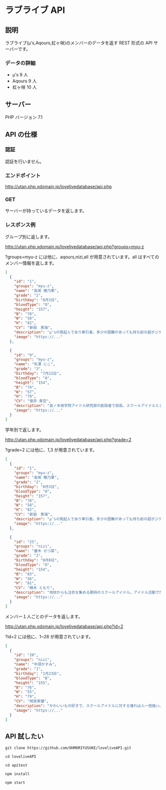 # ラブライブ API

## 説明

ラブライブ(μ’s,Aqours,虹ヶ咲)のメンバーのデータを返す REST 形式の API サーバーです。

### データの詳細

- μ’s 9 人
- Aqours 9 人
- 虹ヶ咲 10 人

## サーバー

PHP バージョン 7.1

## API の仕様

### 認証

認証を行いません。

### エンドポイント

http://utan.php.xdomain.jp/lovelivedatabase/api.php

### GET

サーバーが持っているデータを返します。

### レスポンス例

グループ別に返します。

http://utan.php.xdomain.jp/lovelivedatabase/api.php?groups=myu-z

?groups=myu-z には他に、aqours,nizi,all が用意されています。all はすべてのメンバー情報を返します。

```json
[
  {
    "id": "1",
    "groups": "myu-z",
    "name": "高坂 穂乃果",
    "grade": "2",
    "birthday": "8月3日",
    "bloodType": "O",
    "height": "157",
    "B": "78",
    "W": "58",
    "H": "82",
    "CV": "新田　恵海",
    "description": "μ’sの発起人であり牽引者。多少の困難があっても持ち前の超ポジティブシンキングで次々と突破していくμ’sのリーダー。",
    "image": "https://..."
  },

  {
    "id": "9",
    "groups": "myu-z",
    "name": "矢澤 にこ",
    "grade": "3",
    "birthday": "7月22日",
    "bloodType": "A",
    "height": "154",
    "B": "74",
    "W": "57",
    "H": "79",
    "CV": "徳井 青空",
    "description": "音ノ木坂学院アイドル研究部の創設者で部長。スクールアイドルとしてのこだわりはメンバー１で、μ’sの活動をとても大切に思っている。一人称は「にこにー」。",
    "image": "https://..."
  }
]
```

学年別で返します。

http://utan.php.xdomain.jp/lovelivedatabase/api.php?grade=2

?grade=2 には他に、1,3 が用意されています。

```json
[
  {
    "id": "1",
    "groups": "myu-z",
    "name": "高坂 穂乃果",
    "grade": "2",
    "birthday": "8月3日",
    "bloodType": "O",
    "height": "157",
    "B": "78",
    "W": "58",
    "H": "82",
    "CV": "新田　恵海",
    "description": "μ’sの発起人であり牽引者。多少の困難があっても持ち前の超ポジティブシンキングで次々と突破していくμ’sのリーダー。",
    "image": "https://..."
  },

  {
    "id": "25",
    "groups": "nizi",
    "name": "優木 せつ菜",
    "grade": "2",
    "birthday": "8月8日",
    "bloodType": "O",
    "height": "154",
    "B": "83",
    "W": "56",
    "H": "81",
    "CV": "楠木 ともり",
    "description": "他校からも注目を集める期待のスクールアイドル。アイドル活動で忙しいためか、「校内でその姿を見た人はいない」という都市伝説のような噂もある。実はアニメや漫画が大好き。",
    "image": "https://..."
  }
]
```

メンバー１人ごとのデータを返します。

http://utan.php.xdomain.jp/lovelivedatabase/api.php?id=2

?id=2 には他に、1~28 が用意されています。

```json
[
  {
    "id": "20",
    "groups": "nizi",
    "name": "中須かすみ",
    "grade": "1",
    "birthday": "1月23日",
    "bloodType": "B",
    "height": "155",
    "B": "76",
    "W": "55",
    "H": "79",
    "CV": "相良茉優",
    "description": "かわいいもの好きで、スクールアイドルに対する憧れは人一倍強い。いたずらっ子な性格で、よくいたずらをするが、メンバーたちには全然効いていない様子。",
    "image": "https://..."
  }
]
```

## API 試したい

`git clone https://github.com/OHMORIYUSUKE/loveliveAPI.git`

`cd loveliveAPI`

`cd apitest`

`npm install`

`npm start`

